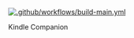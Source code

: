 [![.github/workflows/build-main.yml](https://github.com/sahar10501/kindle-companion/actions/workflows/build-main.yml/badge.svg)](https://github.com/sahar10501/kindle-companion/actions/workflows/build-main.yml)

Kindle Companion
